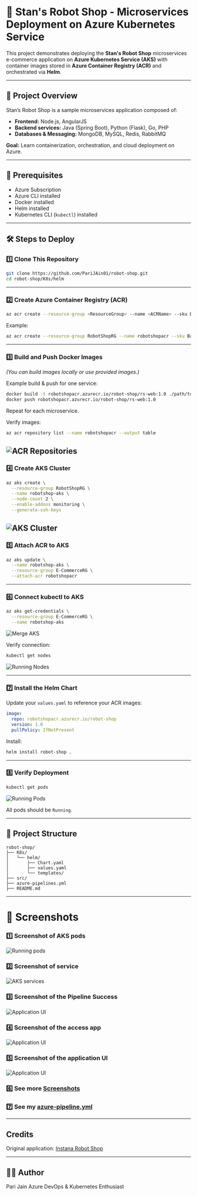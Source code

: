 # 🛒 Stan's Robot Shop - Microservices Deployment on Azure Kubernetes Service

This project demonstrates deploying the **Stan's Robot Shop** microservices e-commerce application on **Azure Kubernetes Service (AKS)** with container images stored in **Azure Container Registry (ACR)** and orchestrated via **Helm**.

---

## 🚀 Project Overview

Stan’s Robot Shop is a sample microservices application composed of:
- **Frontend:** Node.js, AngularJS
- **Backend services:** Java (Spring Boot), Python (Flask), Go, PHP
- **Databases & Messaging:** MongoDB, MySQL, Redis, RabbitMQ

**Goal:** Learn containerization, orchestration, and cloud deployment on Azure.

---

## 🧰 Prerequisites

- Azure Subscription
- Azure CLI installed
- Docker installed
- Helm installed
- Kubernetes CLI (`kubectl`) installed

---

## 🛠️ Steps to Deploy

### 1️⃣ Clone This Repository

```bash
git clone https://github.com/PariJAin01/robot-shop.git
cd robot-shop/K8s/helm
```

---

### 2️⃣ Create Azure Container Registry (ACR)

```bash
az acr create --resource-group <ResourceGroup> --name <ACRName> --sku Basic
```

Example:

```bash
az acr create --resource-group RobotShopRG --name robotshopacr --sku Basic
```

---

### 3️⃣ Build and Push Docker Images

*(You can build images locally or use provided images.)*

Example build & push for one service:

```bash
docker build -t robotshopacr.azurecr.io/robot-shop/rs-web:1.0 ./path/to/web
docker push robotshopacr.azurecr.io/robot-shop/rs-web:1.0
```

Repeat for each microservice.

Verify images:

```bash
az acr repository list --name robotshopacr --output table
```
![ACR Repositories ](/sceenshots/ACR-Repo.png)
---

### 4️⃣ Create AKS Cluster

```bash
az aks create \
  --resource-group RobotShopRG \
  --name robotshop-aks \
  --node-count 2 \
  --enable-addons monitoring \
  --generate-ssh-keys
```
![AKS Cluster ](/sceenshots/AKS-Cluster.png)
---

### 5️⃣ Attach ACR to AKS

```bash
az aks update \
  --name robotshop-aks \
  --resource-group E-CommerceRG \
  --attach-acr robotshopacr
```

---

### 6️⃣ Connect kubectl to AKS

```bash
az aks get-credentials \
  --resource-group E-CommerceRG \
  --name robotshop-aks
```
![Merge AKS](/sceenshots/mergedToLocal.png/)


Verify connection:

```bash
kubectl get nodes
```
![Running Nodes](/sceenshots/Nodes.png)


---

### 7️⃣ Install the Helm Chart

Update your `values.yaml` to reference your ACR images:

```yaml
image:
  repo: robotshopacr.azurecr.io/robot-shop
  version: 1.0
  pullPolicy: IfNotPresent
```

Install:

```bash
helm install robot-shop .
```

---

### 8️⃣ Verify Deployment

```bash
kubectl get pods
```
![Running Pods](/sceenshots/Running%20Pods.png)

All pods should be `Running`.


---

## 📂 Project Structure

```
robot-shop/
├── K8s/
│   └── helm/
│       ├── Chart.yaml
│       ├── values.yaml
│       └── templates/
├── src/
├── azure-pipelines.yml
├── README.md
```

---

# 📸 Screenshots


### 1️⃣ Screenshot of AKS pods
![Running pods](/sceenshots/Pods.png)

### 2️⃣ Screenshot of service
![AKS services](/sceenshots/AKS_service.png)

### 3️⃣ Screenshot of the Pipeline Success
![Application UI](/sceenshots/Pipeline-success.png)

### 4️⃣ Screenshot of the access app
![Application UI](/sceenshots/Access%20app.png)

### 5️⃣ Screenshot of the application UI
![Application UI](/sceenshots/Application%20UI.png)

### 6️⃣ See more [Screenshots](/sceenshots/)

### 7️⃣ See my [azure-pipeline.yml](azure-pipeline.yml)
---

## Credits

Original application: [Instana Robot Shop](https://github.com/instana/robot-shop)

---

## 🙋‍♂️ Author
Pari Jain
Azure DevOps & Kubernetes Enthusiast
